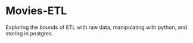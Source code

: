 # Movies-ETL
Exploring the bounds of ETL with raw data, manipulating with python, and storing in postgres.
